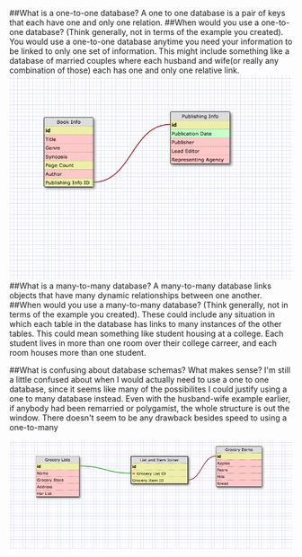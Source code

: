 ##What is a one-to-one database?
A one to one database is a pair of keys that each have one and only one relation.
##When would you use a one-to-one database? (Think generally, not in terms of the example you created).
You would use a one-to-one database anytime you need your information to be linked to only one set of information. This might include something like a database of married couples where each husband and wife(or really any combination of those) each has one and only one relative link.
![Database Key Pairs](./oneone.png)
##What is a many-to-many database?
A many-to-many database links objects that have many dynamic relationships between one another.
##When would you use a many-to-many database? (Think generally, not in terms of the example you created).
These could include any situation in which each table in the database has links to many instances of the other tables. This could mean something like student housing at a college. Each student lives in more than one room over their college carreer, and each room houses more than one student.


##What is confusing about database schemas? What makes sense?
I'm still a little confused about when I would actually need to use a one to one database, since it seems like many of the possibilites I could justify using a one to many database instead. Even with the husband-wife example earlier, if anybody had been remarried or polygamist, the whole structure is out the window. There doesn't seem to be any drawback besides speed to using a one-to-many

![Database Key Pairs](./manymany.png)
